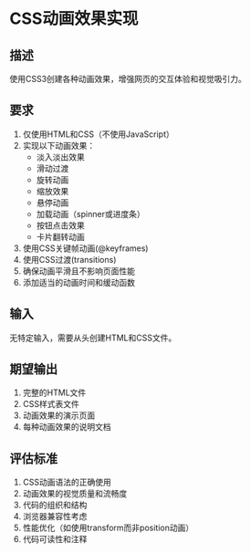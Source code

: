 # CSS动画效果实现

## 描述
使用CSS3创建各种动画效果，增强网页的交互体验和视觉吸引力。

## 要求
1. 仅使用HTML和CSS（不使用JavaScript）
2. 实现以下动画效果：
   - 淡入淡出效果
   - 滑动过渡
   - 旋转动画
   - 缩放效果
   - 悬停动画
   - 加载动画（spinner或进度条）
   - 按钮点击效果
   - 卡片翻转动画
3. 使用CSS关键帧动画(@keyframes)
4. 使用CSS过渡(transitions)
5. 确保动画平滑且不影响页面性能
6. 添加适当的动画时间和缓动函数

## 输入
无特定输入，需要从头创建HTML和CSS文件。

## 期望输出
1. 完整的HTML文件
2. CSS样式表文件
3. 动画效果的演示页面
4. 每种动画效果的说明文档

## 评估标准
1. CSS动画语法的正确使用
2. 动画效果的视觉质量和流畅度
3. 代码的组织和结构
4. 浏览器兼容性考虑
5. 性能优化（如使用transform而非position动画）
6. 代码可读性和注释